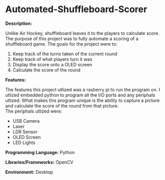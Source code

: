 # Automated-Shuffleboard-Scorer

**Description:**

Unlike Air Hockey, shuffleboard leaves it to the players to calculate score. The purpose of this project was to fully automate a scoring of a shuffleboard game. The goals for the project were to:
  1. Keep track of the turns taken of the current round
  2. Keep track of what players turn it was
  3. Display the score onto a OLED screen
  4. Calculate the score of the round

**Features:**

The features this project utlized was a rasberry pi to run the program on. I utlized embedded python to program all the I/O ports and any periphals utlized. What makes this program unique is the ability to capture a picture and calculate the score of the round from that picture.  
The periphals utlized were:
  * USB Camera
  * Laser
  * LDR Sensor
  * OLED Screen
  * LED Lights

**Programming Language:** Python

**Libraries/Frameworks:** OpenCV

**Environment:** Desktop

